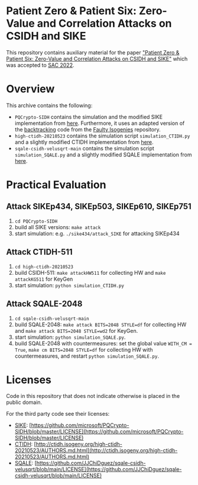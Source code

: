 # Patient Zero & Patient Six: Zero-Value and Correlation Attacks on CSIDH and SIKE

This repository contains auxiliary material for the paper ["Patient Zero & Patient Six: Zero-Value and Correlation Attacks on CSIDH and SIKE"](https://eprint.iacr.org/2022/904) which was accepted to [SAC 2022](https://www.sac2022.ca/).

# Overview

This archive contains the following:

- `PQCrypto-SIDH` contains the simulation and the modified SIKE implementation from [here](https://github.com/microsoft/PQCrypto-SIDH). Furthermore, it uses an adapted version of the [backtracking](https://github.com/FaultyIsogenies/faulty-isogeny-code/blob/main/sidh_attack.c#L278) code from the [Faulty Isogenies](https://github.com/FaultyIsogenies/faulty-isogeny-code) repository.
- `high-ctidh-20210523` contains the simulation script `simulation_CTIDH.py` and a slightly modified CTIDH implementation from [here](http://ctidh.isogeny.org/software.html).
- `sqale-csidh-velusqrt-main` contains the simulation script `simulation_SQALE.py` and a slightly modified SQALE implementation from [here](https://github.com/JJChiDguez/sqale-csidh-velusqrt).

# Practical Evaluation

## Attack SIKEp434, SIKEp503, SIKEp610, SIKEp751
1. ```cd PQCrypto-SIDH```
2. build all SIKE versions: ```make attack``` 
3. start simulation: e.g. ```./sike434/attack_SIKE``` for attacking SIKEp434

## Attack CTIDH-511
1. ```cd high-ctidh-20210523```
2. build CSIDH-511: ```make attackHW511``` for collecting HW and ```make attackKG511``` for KeyGen
3. start simulation: ```python simulation_CTIDH.py```

## Attack SQALE-2048
1. ```cd sqale-csidh-velusqrt-main```
2. build SQALE-2048: ```make attack BITS=2048 STYLE=df``` for collecting HW and ```make attack BITS=2048 STYLE=wd2``` for KeyGen.
3. start simulation: ```python simulation_SQALE.py```.
4. build SQALE-2048 with countermeasures: set the global value ```WITH_CM = True```, ```make cm BITS=2048 STYLE=df``` for collecting HW with countermeasures, and restart ```python simulation_SQALE.py```.



# Licenses

Code in this repository that does not indicate otherwise is placed in the public domain.

For the third party code see their licenses:


- [SIKE](https://github.com/microsoft/PQCrypto-SIDH): [https://github.com/microsoft/PQCrypto-SIDH/blob/master/LICENSE](https://github.com/microsoft/PQCrypto-SIDH/blob/master/LICENSE)
- [CTIDH](http://ctidh.isogeny.org/): [http://ctidh.isogeny.org/high-ctidh-20210523/AUTHORS.md.html](http://ctidh.isogeny.org/high-ctidh-20210523/AUTHORS.md.html)
- [SQALE](https://github.com/JJChiDguez/sqale-csidh-velusqrt): [https://github.com/JJChiDguez/sqale-csidh-velusqrt/blob/main/LICENSE](https://github.com/JJChiDguez/sqale-csidh-velusqrt/blob/main/LICENSE)
